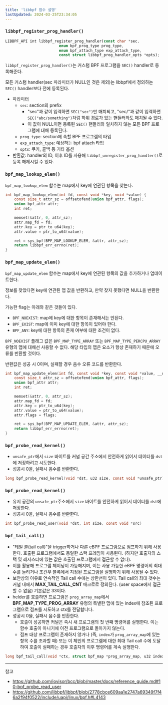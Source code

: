 ```yaml
---
title: 'libbpf 함수 설명'
lastUpdated: 2024-03-25T23:34:05
---
```



### `libbpf_register_prog_handler()`

```rust
LIBBPF_API int libbpf_register_prog_handler(const char *sec,
					    enum bpf_prog_type prog_type,
					    enum bpf_attach_type exp_attach_type,
					    const struct libbpf_prog_handler_opts *opts);
```

`libbpf_register_prog_handler()`는 커스텀 BPF 프로그램을 `SEC()` handler로 등록해준다.

모든 커스텀 handler(sec 파라미터가 NULL인 것은 제외)는 libbpf에서 정의하는 `SEC()` handler보다 전에 등록된다.

- 파라미터
  - `sec`: section의 prefix
    - "sec"과 같이 입력하면 `SEC("sec")`만 매치되고, "sec/"과 같이 입력하면 `SEC("abc/something")`처럼 하위 경로가 있는 핸들러와도 매치될 수 있다.
    - 이 값이 NULL이면 등록된 `SEC()` 핸들러와 일치하지 않는 모든 BPF 프로그램에 대해 등록된다.
  - `prog_type`: section에 속할 BPF 프로그램의 타입
  - `exp_attach_type`: 예상하는 bpf attach 타입
  - `opts`: 쿠키, 콜백 등 기타 옵션
- 반환값: handler의 ID, 이후 ID를 사용해 `libbpf_unregister_prog_handler()`로 등록 해제시킬 수 있다.

### `bpf_map_lookup_elem()`

`bpf_map_lookup_elem` 함수는 map에서 key에 연관된 항목을 찾는다.

```c
int bpf_map_lookup_elem(int fd, const void *key, void *value) {
	const size_t attr_sz = offsetofend(union bpf_attr, flags);
	union bpf_attr attr;
	int ret;

	memset(&attr, 0, attr_sz);
	attr.map_fd = fd;
	attr.key = ptr_to_u64(key);
	attr.value = ptr_to_u64(value);

	ret = sys_bpf(BPF_MAP_LOOKUP_ELEM, &attr, attr_sz);
	return libbpf_err_errno(ret);
}
```

### `bpf_map_update_elem()`


`bpf_map_update_elem` 함수는 map에서 key에 연관된 항목의 값을 추가하거나 업데이트한다.

정보를 찾았다면 key에 연관된 맵 값을 반환하고, 만약 찾지 못했다면 NULL을 반환한다.

가능한 flag는 아래와 같은 것들이 있다.

- `BPF_NOEXIST`: map에 key에 대한 항목이 존재해서는 안된다.
- `BPF_EXIST`: map에 이미 key에 대한 항목이 있어야 한다.
- `BPF_ANY`: key에 대한 항목의 존재 여부에 대한 조건이 없다.

`BPF_NOEXIST` 플래그 값은 `BPF_MAP_TYPE_ARRAY` 또는 `BPF_MAP_TYPE_PERCPU_ARRAY` 유형의 맵에 대해선 사용할 수 없다. 해당 타입의 맵은 요소가 항상 존재하기 때문에 오류를 반환할 것이다.

반환값은 성공 시 0이며, 실패할 경우 음수 오류 코드를 반환한다.

```c
int bpf_map_update_elem(int fd, const void *key, const void *value, __u64 flags) {
	const size_t attr_sz = offsetofend(union bpf_attr, flags);
	union bpf_attr attr;
	int ret;

	memset(&attr, 0, attr_sz);
	attr.map_fd = fd;
	attr.key = ptr_to_u64(key);
	attr.value = ptr_to_u64(value);
	attr.flags = flags;

	ret = sys_bpf(BPF_MAP_UPDATE_ELEM, &attr, attr_sz);
	return libbpf_err_errno(ret);
}
```

### `bpf_probe_read_kernel()`

- `unsafe_ptr`에서 `size` 바이트를 커널 공간 주소에서 안전하게 읽어서 데이터를 `dst`에 저장하려고 시도한다.
- 성공시 0을, 실패시 음수를 반환한다.

```c
long bpf_probe_read_kernel(void *dst, u32 size, const void *unsafe_ptr)
```

### `bpf_probe_read_kernel()`

- 유저 공간의 `unsafe_ptr`주소에서 `size` 바이트를 안전하게 읽어서 데이터를 `dst`에 저장한다.
- 성공시 0을, 실패시 음수를 반환한다.

```c
int bpf_probe_read_user(void *dst, int size, const void *src)
```

### `bpf_tail_call()`

- "테일 콜(tail call)"을 trigger하거나 다른 eBPF 프로그램으로 점프하기 위해 사용한다. 호출된 프로그램에서도 동일한 스택 프레임이 사용된다. (하지만 호출자의 스택 및 레지스터에 있는 값은 호출된 프로그램에서 접근할 수 없다). 
- 이를 활용해 프로그램 체이닝이 가능해지며, 이는 사용 가능한 eBPF 명령어의 최대 수를 늘리거나 조건부 블록에서 지정된 프로그램을 실행하기 위해 사용될 수 있다. 
- 보안상의 이유로 연속적인 Tail call 수에는 상한선이 있다. Tail call의 최대 갯수는 커널 내에서 **MAX_TAIL_CALL_CNT** 매크로로 정의된다. (user space에서 접근할 수 없음) 기본값은 33이다.
- helder를 호출하면 프로그램은 `prog_array_map`에서 **BPF_MAP_TYPE_PROG_ARRAY** 유형의 특별한 맵에 있는 index에 참조된 프로그램으로 점프를 시도하고 ctx를 전달합니다.
- 성공시 0을, 실패시 음수를 반환한다.
  - 호출이 성공하면 커널은 즉시 새 프로그램의 첫 번째 명령어를 실행한다. 이는 함수 호출이 아니기에 이전 프로그램으로 돌아가지 않는다. 
  - 점프 대상 프로그램이 존재하지 않거나 (즉, `index`가 `prog_array_map`에 있는 항목 수를 초과할 때) 또는 이 체인의 프로그램에 대한 최대 Tail call 수에 도달하여 호출이 실패하는 경우 호출자의 이후 명령어를 계속 실행한다.

  
```c
long bpf_tail_call(void *ctx, struct bpf_map *prog_array_map, u32 index)
```

---
참고
- https://github.com/iovisor/bcc/blob/master/docs/reference_guide.md#10-bpf_probe_read_user
- https://github.com/libbpf/libbpf/blob/2778cbce609aa1e2747a69349f7f46a2f94f0522/include/uapi/linux/bpf.h#L4143